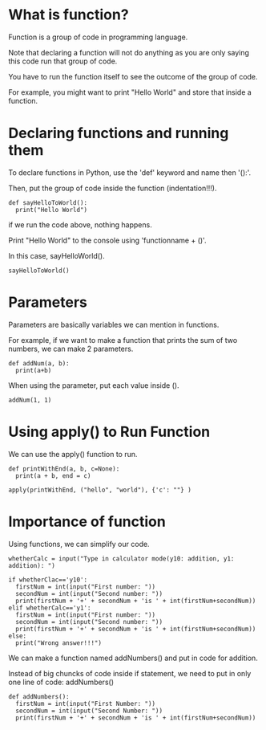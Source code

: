 # What is function?

Function is a group of code in programming language.

Note that declaring a function will not do anything as you are only saying this code run that group of code.

You have to run the function itself to see the outcome of the group of code.

For example, you might want to print "Hello World" and store that inside a function.

# Declaring functions and running them

To declare functions in Python, use the 'def' keyword and name then '():'.

Then, put the group of code inside the function (indentation!!!).

```
def sayHelloToWorld():
  print("Hello World")
```

if we run the code above, nothing happens.

Print "Hello World" to the console using 'functionname + ()'.

In this case, sayHelloWorld().

```
sayHelloToWorld()
```

# Parameters

Parameters are basically variables we can mention in functions.

For example, if we want to make a function that prints the sum of two numbers, we can make 2 parameters.

```
def addNum(a, b):
  print(a+b)
```

When using the parameter, put each value inside ().

```
addNum(1, 1)
```

# Using apply() to Run Function

We can use the apply() function to run.

```
def printWithEnd(a, b, c=None):
  print(a + b, end = c)

apply(printWithEnd, ("hello", "world"), {'c': ""} )
```

# Importance of function

Using functions, we can simplify our code.

```
whetherCalc = input("Type in calculator mode(y10: addition, y1: addition): ")

if whetherClac=='y10':
  firstNum = int(input("First number: "))
  secondNum = int(input("Second number: "))
  print(firstNum + '+' + secondNum + 'is ' + int(firstNum+secondNum))
elif whetherCalc=='y1':
  firstNum = int(input("First number: "))
  secondNum = int(input("Second number: "))
  print(firstNum + '+' + secondNum + 'is ' + int(firstNum+secondNum))
else:
  print("Wrong answer!!!")
```

We can make a function named addNumbers() and put in code for addition.

Instead of big chuncks of code inside if statement, we need to put in only one line of code: addNumbers()

```
def addNumbers():
  firstNum = int(input("First Number: "))
  secondNum = int(input("Second Number: "))
  print(firstNum + '+' + secondNum + 'is ' + int(firstNum+secondNum))
```
